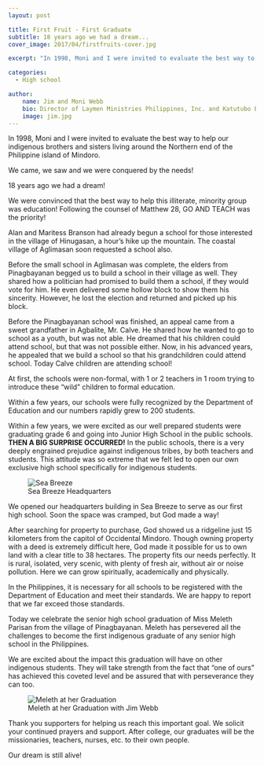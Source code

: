 ```yaml
---
layout: post

title: First Fruit - First Graduate
subtitle: 18 years ago we had a dream...
cover_image: 2017/04/firstfruits-cover.jpg

excerpt: "In 1998, Moni and I were invited to evaluate the best way to help our indigenous brothers and sisters living around the Northern end of the Philippine island of Mindoro."

categories:
  - High school

author:
    name: Jim and Moni Webb
    bio: Director of Laymen Ministries Philippines, Inc. and Katutubo Excel Schools, Inc.
    image: jim.jpg
---
```


In 1998, Moni and I were invited to evaluate the best way to help our indigenous brothers and sisters living around the Northern end of the Philippine island of Mindoro.

We came, we saw and we were conquered by the needs!

18 years ago we had a dream!

We were convinced that the best way to help this illiterate, minority group was education! Following the counsel of Matthew 28, GO AND TEACH was the priority!

Alan and Maritess Branson had already begun a school for those interested in the village of Hinugasan, a hour’s hike up the mountain. The coastal village of Aglimasan soon requested a school also.

Before the small school in Aglimasan was complete, the elders from Pinagbayanan begged us to build a school in their village as well.  They shared how a politician had promised to build them a school, if they would vote for him.  He even delivered some hollow block to show them his sincerity.  However, he lost the election and returned and picked up his block.

Before the Pinagbayanan school was finished, an appeal came from a sweet grandfather in Agbalite, Mr. Calve.  He shared how he wanted to go to school as a youth, but was not able.  He dreamed that his children could attend school, but that was not possible either.  Now, in his advanced years, he appealed that we build a school so that his grandchildren could attend school.  Today Calve children are attending school!

At first, the schools were non-formal, with 1 or 2 teachers in 1 room trying to introduce these “wild” children to formal education.

Within a few years, our schools were fully recognized by the Department of Education and our numbers rapidly grew to 200 students.

Within a few years, we were excited as our well prepared students were graduating grade 6 and going into Junior High School in the public schools.
**THEN A BIG SURPRISE OCCURRED!** In the public schools, there is a very deeply engrained prejudice against indigenous tribes, by both teachers and students.  This attitude was so extreme that we felt led to open our own exclusive high school specifically for indigenous students.

<figure>
    <img alt="Sea Breeze" src="{{site.img_dir}}/2017/04/seabreeze.jpg">
    <figcaption>Sea Breeze Headquarters</figcaption>
</figure>

We opened our headquarters building in Sea Breeze to serve as our first high school.  Soon the space was cramped, but God made a way!

After searching for property to purchase, God showed us a ridgeline just 15 kilometers from the capitol of Occidental Mindoro.  Though owning property with a deed is extremely difficult here, God made it possible for us to own land with a clear title to 38 hectares.  The property fits our needs perfectly.  It is rural, isolated, very scenic, with plenty of fresh air, without air or noise pollution. Here we can grow spiritually, academically and physically.

In the Philippines, it is necessary for all schools to be registered with the Department of Education and meet their standards.  We are happy to report that we far exceed those standards.

Today we celebrate the senior high school graduation of Miss Meleth Parisan from the village of Pinagbayanan.  Meleth has persevered all the challenges to become the first indigenous graduate of any senior high school in the Philippines.

We are excited about the impact this graduation will have on other indigenous students.  They will take strength from the fact that “one of ours” has achieved this coveted level and be assured that with perseverance they can too.

<figure>
    <img alt="Meleth at her Graduation" src="{{site.img_dir}}/2017/04/firstfruits1.jpg">
    <figcaption>Meleth at her Graduation with Jim Webb</figcaption>
</figure>

Thank you supporters for helping us reach this important goal.  We solicit your continued prayers and support.  After college, our graduates will be the missionaries, teachers, nurses, etc. to their own people.

Our dream is still alive!
